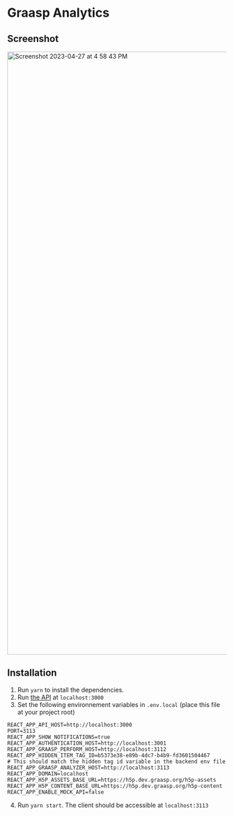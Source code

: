 # Graasp Analytics

## Screenshot

<img width="1381" alt="Screenshot 2023-04-27 at 4 58 43 PM" src="https://user-images.githubusercontent.com/13879502/234903339-a95ee2b8-a89e-4edb-a22a-20e9397346a6.png">

## Installation

1. Run `yarn` to install the dependencies.
2. Run [the API](https://github.com/graasp/graasp) at `localhost:3000`
3. Set the following environnement variables in `.env.local` (place this file at your project root)

```
REACT_APP_API_HOST=http://localhost:3000
PORT=3113
REACT_APP_SHOW_NOTIFICATIONS=true
REACT_APP_AUTHENTICATION_HOST=http://localhost:3001
REACT_APP_GRAASP_PERFORM_HOST=http://localhost:3112
REACT_APP_HIDDEN_ITEM_TAG_ID=b5373e38-e89b-4dc7-b4b9-fd3601504467
# This should match the hidden tag id variable in the backend env file
REACT_APP_GRAASP_ANALYZER_HOST=http://localhost:3113
REACT_APP_DOMAIN=localhost
REACT_APP_H5P_ASSETS_BASE_URL=https://h5p.dev.graasp.org/h5p-assets
REACT_APP_H5P_CONTENT_BASE_URL=https://h5p.dev.graasp.org/h5p-content
REACT_APP_ENABLE_MOCK_API=false
```

4. Run `yarn start`. The client should be accessible at `localhost:3113`
